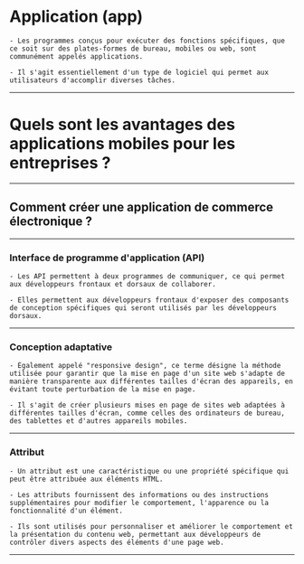 # **Application (app)**

    - Les programmes conçus pour exécuter des fonctions spécifiques, que ce soit sur des plates-formes de bureau, mobiles ou web, sont communément appelés applications. 
    
    - Il s'agit essentiellement d'un type de logiciel qui permet aux utilisateurs d'accomplir diverses tâches.
---

# **Quels sont les avantages des applications mobiles pour les entreprises ?**
---

## **Comment créer une application de commerce électronique ?**
---
   
### **Interface de programme d'application (API)**

    - Les API permettent à deux programmes de communiquer, ce qui permet aux développeurs frontaux et dorsaux de collaborer. 
    
    - Elles permettent aux développeurs frontaux d'exposer des composants de conception spécifiques qui seront utilisés par les développeurs dorsaux.
---

### **Conception adaptative**

    - Également appelé "responsive design", ce terme désigne la méthode utilisée pour garantir que la mise en page d'un site web s'adapte de manière transparente aux différentes tailles d'écran des appareils, en évitant toute perturbation de la mise en page. 
    
    - Il s'agit de créer plusieurs mises en page de sites web adaptées à différentes tailles d'écran, comme celles des ordinateurs de bureau, des tablettes et d'autres appareils mobiles.
---

### **Attribut**

    - Un attribut est une caractéristique ou une propriété spécifique qui peut être attribuée aux éléments HTML. 
    
    - Les attributs fournissent des informations ou des instructions supplémentaires pour modifier le comportement, l'apparence ou la fonctionnalité d'un élément. 
    
    - Ils sont utilisés pour personnaliser et améliorer le comportement et la présentation du contenu web, permettant aux développeurs de contrôler divers aspects des éléments d'une page web.
---